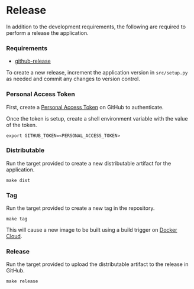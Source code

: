 # Release

In addition to the development requirements, the following are required to
perform a release the application.

### Requirements

 * [github-release](https://github.com/aktau/github-release)

To create a new release, increment the application version in `src/setup.py` as
needed and commit any changes to version control.

### Personal Access Token

First, create a
[Personal Access Token](https://help.github.com/articles/creating-an-access-token-for-command-line-use)
on GitHub to authenticate.

Once the token is setup, create a shell environment variable with the value of
the token.

```
export GITHUB_TOKEN=<PERSONAL_ACCESS_TOKEN>
```

### Distributable

Run the target provided to create a new distributable artifact for the
application.

```
make dist
```

### Tag

Run the target provided to create a new tag in the repository.

```
make tag
```

This will cause a new image to be built using a build trigger on
[Docker Cloud](https://cloud.docker.com/swarm/jmckind/repository/docker/jmckind/whoosis/general).

### Release

Run the target provided to upload the distributable artifact to the release in
GitHub.

```
make release
```
